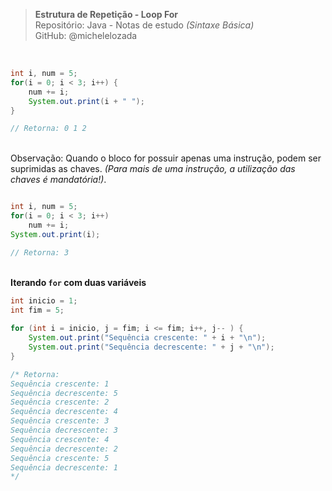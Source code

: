 > **Estrutura de Repetição - Loop For**  
> Repositório: Java - Notas de estudo *(Sintaxe Básica)*    
> GitHub: @michelelozada
&nbsp;
     
&nbsp;      
```java
int i, num = 5;
for(i = 0; i < 3; i++) { 
	num += i;
	System.out.print(i + " ");
}	

// Retorna: 0 1 2 
```
&nbsp;
&nbsp;       
Observação: Quando o bloco for possuir apenas uma instrução, podem ser suprimidas as chaves. *(Para mais de uma instrução, a utilização das chaves é mandatória!)*.   
```java

int i, num = 5;
for(i = 0; i < 3; i++)  
	num += i;
System.out.print(i);

// Retorna: 3
```
&nbsp;
&nbsp;   
**Iterando `for` com duas variáveis**
```java
int inicio = 1;
int fim = 5;
	
for (int i = inicio, j = fim; i <= fim; i++, j-- ) {
	System.out.print("Sequência crescente: " + i + "\n");
	System.out.print("Sequência decrescente: " + j + "\n");
}

/* Retorna: 
Sequência crescente: 1
Sequência decrescente: 5
Sequência crescente: 2
Sequência decrescente: 4
Sequência crescente: 3
Sequência decrescente: 3
Sequência crescente: 4
Sequência decrescente: 2
Sequência crescente: 5
Sequência decrescente: 1
*/
```				